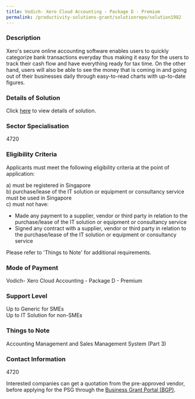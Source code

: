```yaml
---
title: Vodich- Xero Cloud Accounting - Package D - Premium
permalink: /productivity-solutions-grant/solutionrepo/solution1982
---
```


### Description

Xero's secure online accounting software enables users to quickly categorize bank transactions everyday thus making it easy for the users to track their cash flow and have everything ready for tax time. 
On the other hand, users will also be able to see the money that is coming in and going out of their businesses daily through easy-to-read charts with up-to-date figures.

### Details of Solution

Click <a href='Vodich Management Services Pte Ltd' target='_blank' rel='noopener'>here</a> to view details of solution.

### Sector Specialisation

 4720 

### Eligibility Criteria

Applicants must meet the following eligibility criteria at the point of application:

a) must be registered in Singapore <br>
b) purchase/lease of the IT solution or equipment or consultancy service must be used in Singapore <br>
c) must not have:
- Made any payment to a supplier, vendor or third party in relation to the purchase/lease of the IT solution or equipment or consultancy service
- Signed any contract with a supplier, vendor or third party in relation to the purchase/lease of the IT solution or equipment or consultancy service

Please refer to 'Things to Note' for additional requirements.

### Mode of Payment
Vodich- Xero Cloud Accounting - Package D - Premium

### Support Level
Up to Generic for SMEs <br>
Up to IT Solution for non-SMEs

### Things to Note
Accounting Management and Sales Management System (Part 3)

### Contact Information
4720

Interested companies can get a quotation from the pre-approved vendor, before applying for the PSG through the <a target='_blank' rel='noopener' href='https://www.businessgrants.gov.sg/'>Business Grant Portal (BGP)</a>.
